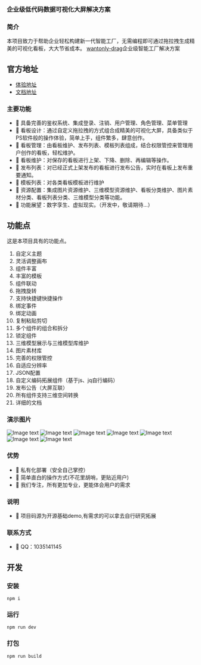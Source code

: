
### 企业级低代码数据可视化大屏解决方案

### 简介

本项目致力于帮助企业轻松构建新一代智能工厂，无需编程即可通过拖拉拽生成精美的可视化看板，大大节省成本。
[wantonly-drag](http://wantonly-drag.com.cn)企业级智能工厂解决方案

## 官方地址
* [体验地址](http://wantonly-drag.com.cn/)
* [文档地址](http://wantonly-drag.com.cn/doc/)


### 主要功能

- 🍑 具备完善的鉴权系统、集成登录、注销、用户管理、角色管理、菜单管理 
- 🍐 看板设计：通过自定义拖拉拽的方式组合成精美的可视化大屏，具备类似于PS软件般的操作体验，简单上手，组件繁多，肆意创作。
- 🍎 看板管理：由看板维护、发布列表、模板列表组成，结合权限管控来管理用户创作的看板，轻松维护。
- 🍉 看板维护：对保存的看板进行上架、下降、删除、再编辑等操作。
- 🍉 发布列表：对已经正式上架发布的看板进行发布公告，实时在看板上发布重要通知。
- 🍇 模板列表：对各类看板模板进行维护
- 🍇 资源配置：集成图片资源维护、三维模型资源维护、看板分类维护、图片素材分类、看板列表分类、三维模型分类等功能。
- 🍇 功能展望：数字孪生、虚拟现实。（开发中，敬请期待...）


## 功能点
这是本项目具有的功能点。
1. 自定义主题
1. 灵活调整画布
1. 组件丰富
1. 丰富的模板
1. 组件联动
1. 拖拽旋转
1. 支持快捷键快捷操作
1. 绑定事件
1. 绑定动画
1. 复制粘贴剪切
1. 多个组件的组合和拆分
1. 锁定组件
1. 三维模型展示与三维模型库维护
1. 图片素材库
1. 完善的权限管控
1. 自适应分辨率
1. JSON配置
1. 自定义编码拓展组件（基于js、jq自行编码）
1. 发布公告（大屏互联）
1. 所有组件支持三维空间转换
1. 详细的文档

### 演示图片
![Image text](https://gitee.com/wei_feng_qin/wantonly-drag-open/raw/master/src/assets/%E5%BE%AE%E4%BF%A1%E6%88%AA%E5%9B%BE_20230414204205.png)
![Image text](https://gitee.com/wei_feng_qin/wantonly-drag-open/raw/master/src/assets/%E5%BE%AE%E4%BF%A1%E6%88%AA%E5%9B%BE_20230414204243.png)
![Image text](https://gitee.com/wei_feng_qin/wantonly-drag-open/raw/master/src/assets/%E5%BE%AE%E4%BF%A1%E6%88%AA%E5%9B%BE_20230414204325.png)
![Image text](https://gitee.com/wei_feng_qin/wantonly-drag-open/raw/master/src/assets/%E5%BE%AE%E4%BF%A1%E6%88%AA%E5%9B%BE_20230414204350.png)
![Image text](https://gitee.com/wei_feng_qin/wantonly-drag-open/raw/master/src/assets/%E5%BE%AE%E4%BF%A1%E6%88%AA%E5%9B%BE_20230414204409.png)
![Image text](https://gitee.com/wei_feng_qin/wantonly-drag-open/raw/master/src/assets/%E5%BE%AE%E4%BF%A1%E6%88%AA%E5%9B%BE_20230414204422.png)
![Image text](https://gitee.com/wei_feng_qin/wantonly-drag-open/raw/master/src/assets/%E5%BE%AE%E4%BF%A1%E6%88%AA%E5%9B%BE_20230414204543.png)



### 优势

- 🍑 私有化部署（安全自己掌控） 
- 🍐 简单直白的操作方式(不花里胡哨，更贴近用户)
- 🍇 我们专注，所有更加专业，更能体会用户的需求




### 说明

- 🍑 项目码源为开源基础demo,有需求的可以拿去自行研究拓展


### 联系方式

- 🍑 QQ：1035141145

## 开发
### 安装
```
npm i
```
### 运行
```
npm run dev
```
### 打包
```
npm run build
```

